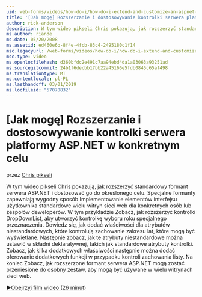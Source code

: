 ```yaml
---
uid: web-forms/videos/how-do-i/how-do-i-extend-and-customize-an-aspnet-server-control-for-a-specific-purpose
title: '[Jak mogę] Rozszerzanie i dostosowywanie kontrolki serwera platformy ASP.NET w określonym celu | Dokumentacja firmy Microsoft'
author: rick-anderson
description: W tym wideo pikseli Chris pokazują, jak rozszerzyć standardowy formant serwera ASP.NET i dostosować go do określonego celu. Specjalne elementy sterujące udostępniają c...
ms.author: riande
ms.date: 05/20/2008
ms.assetid: ed460e6b-8f4e-4fcb-83c4-2495180c1f14
msc.legacyurl: /web-forms/videos/how-do-i/how-do-i-extend-and-customize-an-aspnet-server-control-for-a-specific-purpose
msc.type: video
ms.openlocfilehash: d360bfdc2e491c7aa94ebd4da1a03063a93251ad
ms.sourcegitcommit: 24b1f6decbb17bb22a45166e5fdb0845c65af498
ms.translationtype: MT
ms.contentlocale: pl-PL
ms.lasthandoff: 03/01/2019
ms.locfileid: "57070832"
---
```

<a name="how-do-i-extend-and-customize-an-aspnet-server-control-for-a-specific-purpose"></a>[Jak mogę] Rozszerzanie i dostosowywanie kontrolki serwera platformy ASP.NET w konkretnym celu
====================
przez [Chris pikseli](https://twitter.com/chrispels)

W tym wideo pikseli Chris pokazują, jak rozszerzyć standardowy formant serwera ASP.NET i dostosować go do określonego celu. Specjalne formanty zapewniają wygodny sposób Implementowanie elementów interfejsu użytkownika standardowe wielu witryn sieci web dla konkretnych osób lub zespołów deweloperów. W tym przykładzie Zobacz, jak rozszerzyć kontrolki DropDownList, aby utworzyć kontrolkę wyboru roku specjalnego przeznaczenia. Dowiedz się, jak dodać właściwości dla atrybutów niestandardowych, które kontrolują zachowanie zakresu lat, które mogą być wyświetlane. Następnie zobacz, jak te atrybuty niestandardowe można ustawić w składni deklaratywnej, takich jak standardowe atrybuty kontrolki. Zobacz, jak kilka dodatkowych właściwości następnie można dodać oferowanie dodatkowych funkcji w przypadku kontroli zachowania listy. Na koniec Zobacz, jak rozszerzone formant serwera ASP.NET mogą zostać przeniesione do osobny zestaw, aby mogą być używane w wielu witrynach sieci web.

[&#9654;Obejrzyj film wideo (26 minut)](https://channel9.msdn.com/Blogs/ASP-NET-Site-Videos/how-do-i-extend-and-customize-an-aspnet-server-control-for-a-specific-purpose)
